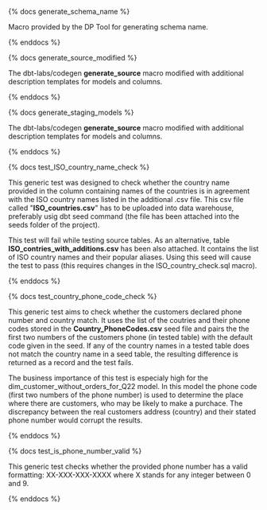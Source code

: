 {% docs generate_schema_name %}

Macro provided by the DP Tool for generating schema name.

{% enddocs %}

{% docs generate_source_modified %}

The dbt-labs/codegen **generate_source** macro modified with additional description templates for models and columns.

{% enddocs %}

{% docs generate_staging_models %}

The dbt-labs/codegen **generate_source** macro modified with additional description templates for models and columns.

{% enddocs %}

{% docs test_ISO_country_name_check %}

This generic test was designed to check whether the country name provided in the column containing names of the countries is in agreement with the ISO country names listed in the additional .csv file. This csv file called "**ISO_countries.csv**" has to be uploaded into data warehouse, preferably usig dbt seed command (the file has been attached into the seeds folder of the project). 

This test will fail while testing source tables. As an alternative, table **ISO_contries_with_additions.csv** has been also attached. It contains the list of ISO country names and their popular aliases. Using this seed will cause the test to pass (this requires changes in the ISO_country_check.sql macro).

{% enddocs %}

{% docs test_country_phone_code_check %}

This generic test aims to check whether the customers declared phone number and country match. It uses the list of the coutries and their phone codes stored in the **Country_PhoneCodes.csv** seed file and pairs the the first two numbers of the customers phone (in tested table) with the default code given in the seed. If any of the country names in a tested table does not match the country name in a seed table, the resulting difference is returned as a record and the test fails. 

The business importance of this test is especialy high for the dim_customer_without_orders_for_Q22 model. In this model the phone code (first two numbers of the phone number) is used to determine the place where there are customers, who may be likely to make a purchace. The discrepancy between the real customers address (country) and their stated phone number would corrupt the results.

{% enddocs %}

{% docs test_is_phone_number_valid %}

This generic test checks whether the provided phone number has a valid formatting: XX-XXX-XXX-XXXX where X stands for any integer between 0 and 9.

{% enddocs %}